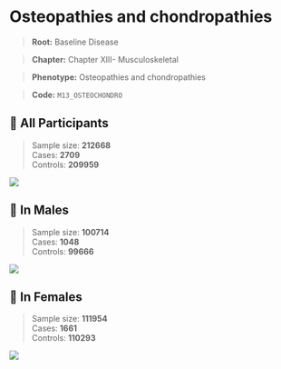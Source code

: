 # Osteopathies and chondropathies

> **Root:** Baseline Disease  

> **Chapter:** Chapter XIII- Musculoskeletal  

> **Phenotype:** Osteopathies and chondropathies  

> **Code:** `M13_OSTEOCHONDRO`

## 🧪 All Participants  
> Sample size: **212668**  
> Cases: **2709**  
> Controls: **209959**
<img src="/Disease/Figures/ALL/Baseline/M13_OSTEOCHONDRO.png"/>
<CsvTable src="/Disease_Data/ALL/Baseline/LG_M13_OSTEOCHONDRO.csv" label="🔍 View full results" />

## 👨 In Males  
> Sample size: **100714**  
> Cases: **1048**  
> Controls: **99666**
<img src="/Disease/Figures/Male/Baseline/M13_OSTEOCHONDRO.png"/>
<CsvTable src="/Disease_Data/Male/Baseline/LG_M13_OSTEOCHONDRO.csv" label="🔍 View full results" />

## 👩 In Females  
> Sample size: **111954**  
> Cases: **1661**  
> Controls: **110293**
<img src="/Disease/Figures/Female/Baseline/M13_OSTEOCHONDRO.png"/>
<CsvTable src="/Disease_Data/Female/Baseline/LG_M13_OSTEOCHONDRO.csv" label="🔍 View full results" />
